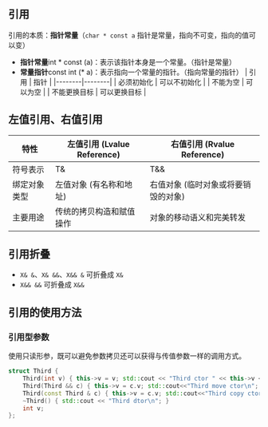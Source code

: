 ## 引用
引用的本质：**指针常量**（`char * const a` 指针是常量，指向不可变，指向的值可以变）
-   **指针常量**int * const (a)：表示该指针本身是一个常量。（指针是常量）
-   **常量指针**const int (* a)：表示指向一个常量的指针。（指向常量的指针）
| 引用     | 指针     |
|--------|--------|
| 必须初始化  | 可以不初始化 |
| 不能为空   | 可以为空   |
| 不能更换目标 | 可以更换目标 |

## 左值引用、右值引用
| 特性     | 左值引用 (Lvalue Reference) | 右值引用 (Rvalue Reference) |
|--------|-------------------------|-------------------------|
| 符号表示   | T&                      | T&&                     |
| 绑定对象类型 | 左值对象 (有名称和地址)           | 右值对象 (临时对象或将要销毁的对象)     |
| 主要用途   | 传统的拷贝构造和赋值操作            | 对象的移动语义和完美转发            |

## 引用折叠

-   `X& &`、`X& &&`、`X&& &` 可折叠成 `X&`
-   `X&& &&` 可折叠成 `X&&`

## 引用的使用方法
### 引用型参数
使用只读形参，既可以避免参数拷贝还可以获得与传值参数一样的调用方式。
```C++
struct Third {
    Third(int v) { this->v = v; std::cout << "Third ctor " << this->v << '\n'; }
    Third(Third && c) { this->v = c.v; std::cout<<"Third move ctor\n"; }// 移动构造函数
    Third(const Third & c) { this->v = c.v; std::cout<<"Third copy ctor\n"; }// 拷贝构造函数
    ~Third() { std::cout << "Third dtor\n"; }
    int v;
};
```
